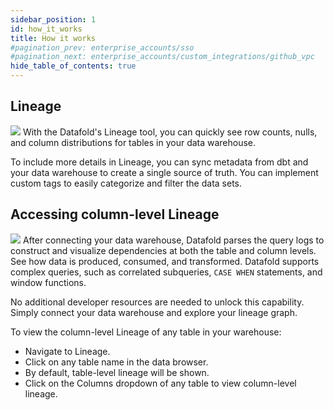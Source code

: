 ```yaml
---
sidebar_position: 1
id: how_it_works
title: How it works
#pagination_prev: enterprise_accounts/sso
#pagination_next: enterprise_accounts/custom_integrations/github_vpc
hide_table_of_contents: true
---
```

## Lineage
![](../../static/img/catalog_landing.png)
With the Datafold's Lineage tool, you can quickly see row counts, nulls, and column distributions for tables in your data warehouse.

To include more details in Lineage, you can sync metadata from dbt and your data warehouse to create a single source of truth. You can implement custom tags to easily categorize and filter the data sets. 

## Accessing column-level Lineage

![](../../static/img/lineage_detail.png)
After connecting your data warehouse, Datafold parses the query logs to construct and visualize dependencies at both the table and column levels. See how data is produced, consumed, and transformed. Datafold supports complex queries, such as correlated subqueries, `CASE WHEN` statements, and window functions.

No additional developer resources are needed to unlock this capability. Simply connect your data warehouse and explore your lineage graph. 

To view the column-level Lineage of any table in your warehouse:

* Navigate to Lineage.
* Click on any table name in the data browser.
* By default, table-level lineage will be shown. 
* Click on the Columns dropdown of any table to view column-level lineage.